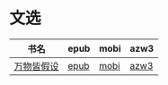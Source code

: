 # 文选

| 书名 | epub | mobi | azw3 |
| --- | --- | --- | --- |
| [万物皆假设](http://ct.dalanmei.com/f/31084289-570316515-689ac0) | [epub](http://ct.dalanmei.com/f/31084289-570316515-689ac0) | [mobi](http://ct.dalanmei.com/f/31084289-570164260-dc7423) | [azw3](http://ct.dalanmei.com/f/31084289-571381109-724941) |
